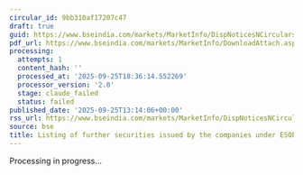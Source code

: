 ```yaml
---
circular_id: 9bb310af17207c47
draft: true
guid: https://www.bseindia.com/markets/MarketInfo/DispNoticesNCirculars.aspx?Noticeid={1DF0DAC3-C9AD-4407-8EEF-E57D0F30C5BD}&noticeno=20250925-47&dt=09/25/2025&icount=47&totcount=65&flag=0
pdf_url: https://www.bseindia.com/markets/MarketInfo/DownloadAttach.aspx?id=20250925-47&attachedId=e50ecd14-e70e-4576-abfd-f22ffcfd203a
processing:
  attempts: 1
  content_hash: ''
  processed_at: '2025-09-25T18:36:14.552269'
  processor_version: '2.0'
  stage: claude_failed
  status: failed
published_date: '2025-09-25T13:14:06+00:00'
rss_url: https://www.bseindia.com/markets/MarketInfo/DispNoticesNCirculars.aspx?Noticeid={1DF0DAC3-C9AD-4407-8EEF-E57D0F30C5BD}&noticeno=20250925-47&dt=09/25/2025&icount=47&totcount=65&flag=0
source: bse
title: Listing of further securities issued by the companies under ESOP/ESOS
---
```


Processing in progress...